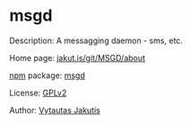 # msgd

Description: A messagging daemon - sms, etc.

Home page: [jakut.is/git/MSGD/about](https://jakut.is/git/MSGD/about/)

[npm](https://npmjs.org) package: [msgd](https://npmjs.org/package/msgd)

License: [GPLv2](https://jakut.is/git/MSGD/plain/LICENSE)

Author: [Vytautas Jakutis](https://jakut.is)
